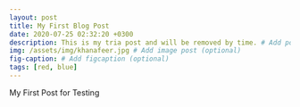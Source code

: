 ```yaml
---
layout: post
title: My First Blog Post
date: 2020-07-25 02:32:20 +0300
description: This is my tria post and will be removed by time. # Add post description (optional)
img: /assets/img/khanafeer.jpg # Add image post (optional)
fig-caption: # Add figcaption (optional)
tags: [red, blue]
---
```

My First Post for Testing